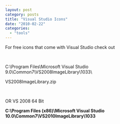 ```yaml
---
layout: post
category: posts
title: "Visual Studio Icons"
date: "2010-02-22"
categories: 
  - "tools"
---
```


For free icons that come with Visual Studio check out

 

C:\\Program Files\\Microsoft Visual Studio 9.0\\Common7\\VS2008ImageLibrary\\1033\\

VS2008ImageLibrary.zip

 

OR VS 2008 64 Bit

**C:\\Program Files (x86)\\Microsoft Visual Studio 10.0\\Common7\\VS2010ImageLibrary\\1033**
